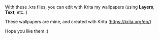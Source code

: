 With these .kra files, you can edit with Krita my wallpapers (using **Layers**, **Text**, etc..)

These wallpapers are mine, and created with Krita (https://krita.org/en/)

Hope you like them ;)
